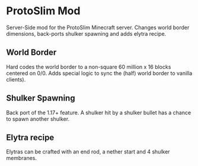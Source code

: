 # ProtoSlim Mod
Server-Side mod for the ProtoSlim Minecraft server.
Changes world border dimensions, back-ports shulker spawning and adds elytra recipe.

## World Border
Hard codes the world border to a non-square 60 million x 16 blocks centered on 0/0.
Adds special logic to sync the (half) world border to vanilla clients).

## Shulker Spawning
Back port of the 1.17+ feature.
A shulker hit by a shulker bullet has a chance to spawn another shulker.

## Elytra recipe
Elytras can be crafted with an end rod, a nether start and 4 shulker membranes.